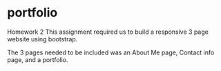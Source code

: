 # portfolio
Homework 2
This assignment required us to build a responsive 3 page website using bootstrap.

The 3 pages needed to be included was an About Me page, Contact info page, and a portfolio.
